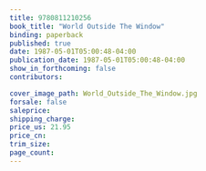 ```yaml
---
title: 9780811210256
book_title: "World Outside The Window"
binding: paperback
published: true
date: 1987-05-01T05:00:48-04:00
publication_date: 1987-05-01T05:00:48-04:00
show_in_forthcoming: false
contributors:

cover_image_path: World_Outside_The_Window.jpg
forsale: false
saleprice:
shipping_charge:
price_us: 21.95
price_cn:
trim_size:
page_count:
---
```



